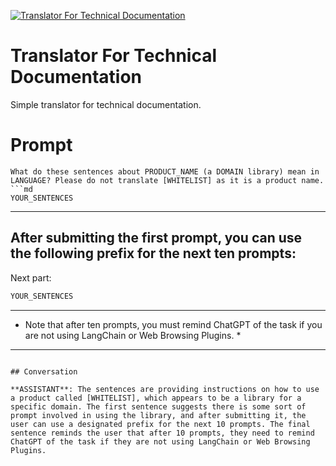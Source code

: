 
[![Translator For Technical Documentation](https://flow-prompt-covers.s3.us-west-1.amazonaws.com/icon/illustrative/illus_6.png)]()
# Translator For Technical Documentation 
Simple translator for technical documentation.

# Prompt

```
What do these sentences about PRODUCT_NAME (a DOMAIN library) mean in LANGUAGE? Please do not translate [WHITELIST] as it is a product name.
```md
YOUR_SENTENCES
```
---
After submitting the first prompt, you can use the following prefix for the next ten prompts:
---
Next part:
```md
YOUR_SENTENCES
```

---
* Note that after ten prompts, you must remind ChatGPT of the task if you are not using LangChain or Web Browsing Plugins. *
---
```

## Conversation

**ASSISTANT**: The sentences are providing instructions on how to use a product called [WHITELIST], which appears to be a library for a specific domain. The first sentence suggests there is some sort of prompt involved in using the library, and after submitting it, the user can use a designated prefix for the next 10 prompts. The final sentence reminds the user that after 10 prompts, they need to remind ChatGPT of the task if they are not using LangChain or Web Browsing Plugins.


